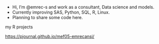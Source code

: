 - Hi, I’m @emrec-s and work as a consultant, Data science and models.
- Currently improving SAS, Python, SQL, R, Linux.
- Planning to share some code here.

<!---
emrec-s/emrec-s is a ✨ special ✨ repository because its `README.md` (this file) appears on your GitHub profile.
You can click the Preview link to take a look at your changes.
--->

my R projects

https://pjournal.github.io/mef05-emrecansi/
